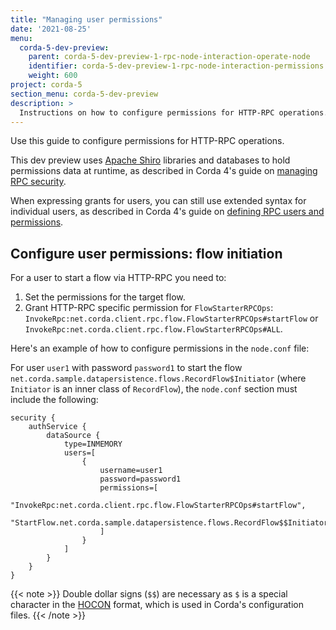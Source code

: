 ```yaml
---
title: "Managing user permissions"
date: '2021-08-25'
menu:
  corda-5-dev-preview:
    parent: corda-5-dev-preview-1-rpc-node-interaction-operate-node
    identifier: corda-5-dev-preview-1-rpc-node-interaction-permissions
    weight: 600
project: corda-5
section_menu: corda-5-dev-preview
description: >
  Instructions on how to configure permissions for HTTP-RPC operations.
---
```


Use this guide to configure permissions for HTTP-RPC operations.

This dev preview uses [Apache Shiro](https://shiro.apache.org/) libraries and databases to hold permissions data at runtime, as described in Corda 4's guide on
[managing RPC security](https://docs.corda.net/docs/corda-os/4.8/clientrpc.html#managing-rpc-security).

When expressing grants for users, you can still use extended syntax for individual users, as described in Corda 4's guide on
[defining RPC users and permissions](https://docs.corda.net/docs/corda-enterprise/4.8/node/operating/clientrpc.html#defining-rpc-users-and-permissions-1).


## Configure user permissions: flow initiation

For a user to start a flow via HTTP-RPC you need to:
1. Set the permissions for the target flow.
2. Grant HTTP-RPC specific permission for `FlowStarterRPCOps`: `InvokeRpc:net.corda.client.rpc.flow.FlowStarterRPCOps#startFlow`
or `InvokeRpc:net.corda.client.rpc.flow.FlowStarterRPCOps#ALL`.

Here's an example of how to configure permissions in the `node.conf` file:

For user `user1` with password `password1` to start the flow
`net.corda.sample.datapersistence.flows.RecordFlow$Initiator` (where `Initiator` is an inner class of `RecordFlow`), the `node.conf` section must include the following:

```shell
security {
    authService {
        dataSource {
            type=INMEMORY
            users=[
                {
                    username=user1
                    password=password1
                    permissions=[
                        "InvokeRpc:net.corda.client.rpc.flow.FlowStarterRPCOps#startFlow",
                        "StartFlow.net.corda.sample.datapersistence.flows.RecordFlow$$Initiator"
                    ]
                }
            ]
        }
    }
}
```

{{< note >}}
Double dollar signs (`$$`) are necessary as `$` is a special character in the [HOCON](https://github.com/lightbend/config/blob/master/HOCON.md)
format, which is used in Corda's configuration files.
{{< /note >}}
